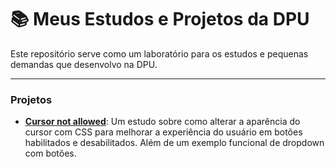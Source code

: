 # 📚 Meus Estudos e Projetos da DPU

Este repositório serve como um laboratório para os estudos e pequenas demandas que desenvolvo na DPU.

---

### Projetos

* **[Cursor not allowed](./Cursor_not_allowed/)**: Um estudo sobre como alterar a aparência do cursor com CSS para melhorar a experiência do usuário em botões habilitados e desabilitados. Além de um exemplo funcional de dropdown com botões.